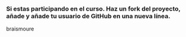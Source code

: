 ### Si estas participando en el curso. Haz un fork del proyecto, añade y añade tu usuario de GitHub en una nueva línea.

braismoure

